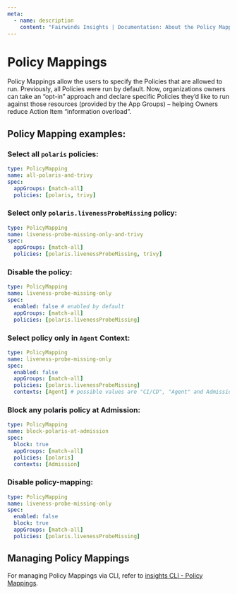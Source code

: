 ```yaml
---
meta:
  - name: description
    content: "Fairwinds Insights | Documentation: About the Policy Mappings."
---
```


# Policy Mappings

Policy Mappings allow the users to specify the Policies that are allowed to run. Previously, all Policies were run by default. Now, organizations owners can take an “opt-in” approach and declare specific Policies they’d like to run against those resources (provided by the App Groups) – helping Owners reduce Action Item “information overload”.

## Policy Mapping examples:

### Select all `polaris` policies:

```yaml
type: PolicyMapping
name: all-polaris-and-trivy
spec:
  appGroups: [match-all]
  policies: [polaris, trivy]
```

### Select only `polaris.livenessProbeMissing` policy:

```yaml
type: PolicyMapping
name: liveness-probe-missing-only-and-trivy
spec:
  appGroups: [match-all]
  policies: [polaris.livenessProbeMissing, trivy]
```

### Disable the policy:

```yaml
type: PolicyMapping
name: liveness-probe-missing-only
spec:
  enabled: false # enabled by default
  appGroups: [match-all]
  policies: [polaris.livenessProbeMissing]
```

### Select policy only in `Agent` Context:

```yaml
type: PolicyMapping
name: liveness-probe-missing-only
spec:
  enabled: false
  appGroups: [match-all]
  policies: [polaris.livenessProbeMissing]
  contexts: [Agent] # possible values are "CI/CD", "Agent" and AdmissionController
```

### Block any polaris policy at Admission:

```yaml
type: PolicyMapping
name: block-polaris-at-admission
spec:
  block: true
  appGroups: [match-all]
  policies: [polaris]
  contexts: [Admission]
```

### Disable policy-mapping:

```yaml
type: PolicyMapping
name: liveness-probe-missing-only
spec:
  enabled: false
  block: true
  appGroups: [match-all]
  policies: [polaris.livenessProbeMissing]
```

## Managing Policy Mappings

For managing Policy Mappings via CLI, refer to [insights CLI - Policy Mappings](/features/insights-cli#policy-mappings).